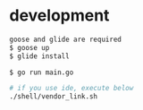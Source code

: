# development

```sh
goose and glide are required
$ goose up
$ glide install

$ go run main.go

# if you use ide, execute below
./shell/vendor_link.sh

```
